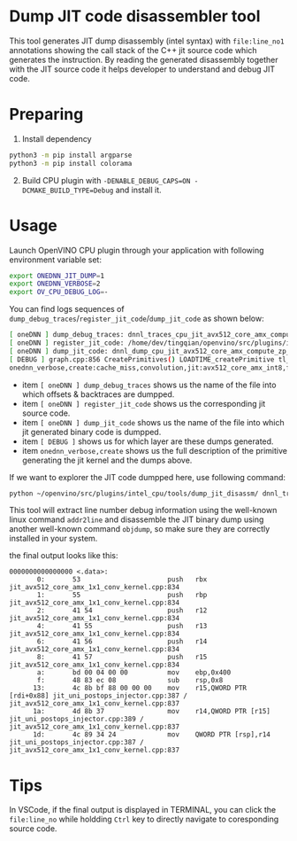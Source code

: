 # Dump JIT code disassembler tool

This tool generates JIT dump disassembly (intel syntax) with `file:line_no1` annotations showing the call stack of the C++ jit source code which generates the instruction. By reading the generated disassembly together with the JIT source code it helps developer to understand and debug JIT code.

# Preparing

1. Install dependency

```bash
python3 -m pip install argparse
python3 -m pip install colorama
```

 2. Build CPU plugin with `-DENABLE_DEBUG_CAPS=ON -DCMAKE_BUILD_TYPE=Debug` and install it.

# Usage

Launch OpenVINO CPU plugin through your application with following environment variable set:

```bash
export ONEDNN_JIT_DUMP=1
export ONEDNN_VERBOSE=2
export OV_CPU_DEBUG_LOG=-
```

You can find logs sequences of `dump_debug_traces`/`register_jit_code`/`dump_jit_code` as shown below:

```bash
[ oneDNN ] dump_debug_traces: dnnl_traces_cpu_jit_avx512_core_amx_compute_zp_pbuff_t.121.txt
[ oneDNN ] register_jit_code: /home/dev/tingqian/openvino/src/plugins/intel_cpu/thirdparty/onednn/src/cpu/x64/jit_avx512_core_amx_conv_kernel.hpp, jit_avx512_core_amx_compute_zp_pbuff_t
[ oneDNN ] dump_jit_code: dnnl_dump_cpu_jit_avx512_core_amx_compute_zp_pbuff_t.121.bin
[ DEBUG ] graph.cpp:856 CreatePrimitives() LOADTIME_createPrimitive tl_unet/outD4/Conv2D_1 jit_avx512_amx_I8 [+ 13177.633/88862.552 ms]
onednn_verbose,create:cache_miss,convolution,jit:avx512_core_amx_int8,forward_inference,src_u8::blocked:acdb:f0 wei_s8:p:blocked:ABcd16b16a4b:f8:zpm1 bia_f32::blocked:a:f0 dst_f32::blocked:acdb:f0,attr-zero-points:src0:0:167 attr-post-ops:depthwise_scale_shift+eltwise_tanh+eltwise_linear:296.41:227+eltwise_round_half_to_even+eltwise_clip:-0:255+eltwise_linear:0.964648:-218.975+sum:1:0:f32+eltwise_linear:0.581796:104+eltwise_round_half_to_even+eltwise_clip:0:255+eltwise_linear:0.00601129:-0.625175 ,alg:convolution_direct,mb1_ic96oc3_ih128oh128kh3sh1dh0ph1_iw128ow128kw3sw1dw0pw1,0.685791
```

 - item `[ oneDNN ] dump_debug_traces` shows us the name of the file into which offsets & backtraces are dumpped.
 - item `[ oneDNN ] register_jit_code` shows us the corresponding jit source code.
 - item `[ oneDNN ] dump_jit_code` shows us the name of the file into which jit generated binary code is dumpped.
 - item `[ DEBUG ]` shows us for which layer are these dumps generated.
 - item `onednn_verbose,create` shows us the full description of the primitive generating the jit kernel and the dumps above.

If we want to explorer the JIT code dumpped here, use following command:

```bash
python ~/openvino/src/plugins/intel_cpu/tools/dump_jit_disassm/ dnnl_traces_cpu_jit_avx512_core_amx_compute_zp_pbuff_t.121.txt dnnl_dump_cpu_jit_avx512_core_amx_compute_zp_pbuff_t.121.bin
```

This tool will extract line number debug information using the well-known linux command `addr2line` and disassemble the JIT binary dump using another well-known command `objdump`, so make sure they are correctly installed in your system.

the final output looks like this:

```
0000000000000000 <.data>:
       0:       53                      push   rbx      jit_avx512_core_amx_1x1_conv_kernel.cpp:834
       1:       55                      push   rbp      jit_avx512_core_amx_1x1_conv_kernel.cpp:834
       2:       41 54                   push   r12      jit_avx512_core_amx_1x1_conv_kernel.cpp:834
       4:       41 55                   push   r13      jit_avx512_core_amx_1x1_conv_kernel.cpp:834
       6:       41 56                   push   r14      jit_avx512_core_amx_1x1_conv_kernel.cpp:834
       8:       41 57                   push   r15      jit_avx512_core_amx_1x1_conv_kernel.cpp:834
       a:       bd 00 04 00 00          mov    ebp,0x400
       f:       48 83 ec 08             sub    rsp,0x8
      13:       4c 8b bf 88 00 00 00    mov    r15,QWORD PTR [rdi+0x88] jit_uni_postops_injector.cpp:387 / jit_avx512_core_amx_1x1_conv_kernel.cpp:837
      1a:       4d 8b 37                mov    r14,QWORD PTR [r15]      jit_uni_postops_injector.cpp:389 / jit_avx512_core_amx_1x1_conv_kernel.cpp:837
      1d:       4c 89 34 24             mov    QWORD PTR [rsp],r14      jit_uni_postops_injector.cpp:387 / jit_avx512_core_amx_1x1_conv_kernel.cpp:837
```

# Tips

In VSCode, if the final output is displayed in TERMINAL, you can click the `file:line_no` while holdding `Ctrl` key to directly navigate to coresponding source code.